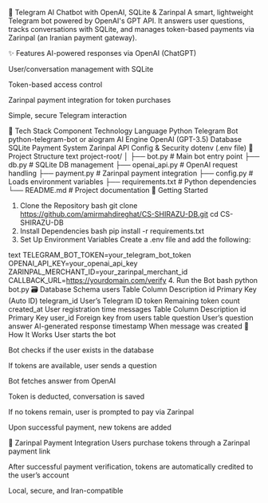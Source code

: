 🤖 Telegram AI Chatbot with OpenAI, SQLite & Zarinpal
A smart, lightweight Telegram bot powered by OpenAI's GPT API. It answers user questions, tracks conversations with SQLite, and manages token-based payments via Zarinpal (an Iranian payment gateway).

✨ Features
AI-powered responses via OpenAI (ChatGPT)

User/conversation management with SQLite

Token-based access control

Zarinpal payment integration for token purchases

Simple, secure Telegram interaction

🧰 Tech Stack
Component	Technology
Language	Python
Telegram Bot	python-telegram-bot or aiogram
AI Engine	OpenAI (GPT-3.5)
Database	SQLite
Payment System	Zarinpal API
Config & Security	dotenv (.env file)
📁 Project Structure
text
project-root/
│
├── bot.py            # Main bot entry point
├── db.py             # SQLite DB management
├── openai_api.py     # OpenAI request handling
├── payment.py        # Zarinpal payment integration
├── config.py         # Loads environment variables
├── requirements.txt  # Python dependencies
└── README.md         # Project documentation
🏁 Getting Started
1. Clone the Repository
bash
git clone https://github.com/amirmahdireghat/CS-SHIRAZU-DB.git
cd CS-SHIRAZU-DB
2. Install Dependencies
bash
pip install -r requirements.txt
3. Set Up Environment Variables
Create a .env file and add the following:

text
TELEGRAM_BOT_TOKEN=your_telegram_bot_token
OPENAI_API_KEY=your_openai_api_key
ZARINPAL_MERCHANT_ID=your_zarinpal_merchant_id
CALLBACK_URL=https://yourdomain.com/verify
4. Run the Bot
bash
python bot.py
🗃️ Database Schema
users Table
Column	Description
id	Primary Key (Auto ID)
telegram_id	User’s Telegram ID
token	Remaining token count
created_at	User registration time
messages Table
Column	Description
id	Primary Key
user_id	Foreign key from users table
question	User’s question
answer	AI-generated response
timestamp	When message was created
🔁 How It Works
User starts the bot

Bot checks if the user exists in the database

If tokens are available, user sends a question

Bot fetches answer from OpenAI

Token is deducted, conversation is saved

If no tokens remain, user is prompted to pay via Zarinpal

Upon successful payment, new tokens are added

💸 Zarinpal Payment Integration
Users purchase tokens through a Zarinpal payment link

After successful payment verification, tokens are automatically credited to the user’s account

Local, secure, and Iran-compatible
